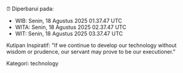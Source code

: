 ⏰ Diperbarui pada:
- WIB: Senin, 18 Agustus 2025 01.37.47 UTC
- WITA: Senin, 18 Agustus 2025 02.37.47 UTC
- WIT: Senin, 18 Agustus 2025 03.37.47 UTC

Kutipan Inspiratif:
"If we continue to develop our technology without wisdom or prudence, our servant may prove to be our executioner."


Kategori: technology

